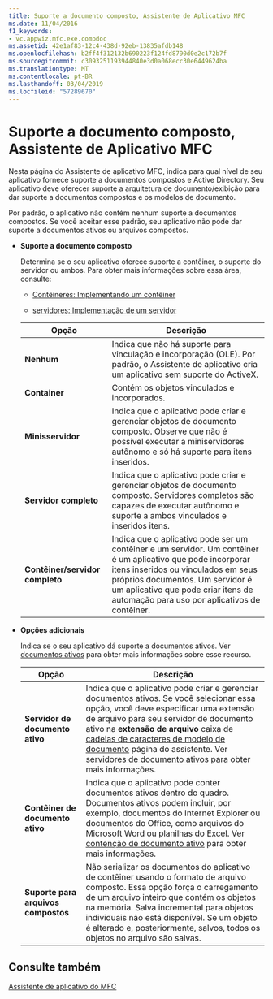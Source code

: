 ```yaml
---
title: Suporte a documento composto, Assistente de Aplicativo MFC
ms.date: 11/04/2016
f1_keywords:
- vc.appwiz.mfc.exe.compdoc
ms.assetid: 42e1af83-12c4-438d-92eb-13835afdb148
ms.openlocfilehash: b2ff4f312132b690223f124fd8790d0e2c172b7f
ms.sourcegitcommit: c3093251193944840e3d0a068ecc30e6449624ba
ms.translationtype: MT
ms.contentlocale: pt-BR
ms.lasthandoff: 03/04/2019
ms.locfileid: "57289670"
---
```

# <a name="compound-document-support-mfc-application-wizard"></a>Suporte a documento composto, Assistente de Aplicativo MFC

Nesta página do Assistente de aplicativo MFC, indica para qual nível de seu aplicativo fornece suporte a documentos compostos e Active Directory. Seu aplicativo deve oferecer suporte a arquitetura de documento/exibição para dar suporte a documentos compostos e os modelos de documento.

Por padrão, o aplicativo não contém nenhum suporte a documentos compostos. Se você aceitar esse padrão, seu aplicativo não pode dar suporte a documentos ativos ou arquivos compostos.

- **Suporte a documento composto**

  Determina se o seu aplicativo oferece suporte a contêiner, o suporte do servidor ou ambos. Para obter mais informações sobre essa área, consulte:

  - [Contêineres: Implementando um contêiner](../../mfc/containers-implementing-a-container.md)

  - [servidores: Implementação de um servidor](../../mfc/servers-implementing-a-server.md)

  |Opção|Descrição|
  |------------|-----------------|
  |**Nenhum**|Indica que não há suporte para vinculação e incorporação (OLE). Por padrão, o Assistente de aplicativo cria um aplicativo sem suporte do ActiveX.|
  |**Container**|Contém os objetos vinculados e incorporados.|
  |**Minisservidor**|Indica que o aplicativo pode criar e gerenciar objetos de documento composto. Observe que não é possível executar a miniservidores autônomo e só há suporte para itens inseridos.|
  |**Servidor completo**|Indica que o aplicativo pode criar e gerenciar objetos de documento composto. Servidores completos são capazes de executar autônomo e suporte a ambos vinculados e inseridos itens.|
  |**Contêiner/servidor completo**|Indica que o aplicativo pode ser um contêiner e um servidor. Um contêiner é um aplicativo que pode incorporar itens inseridos ou vinculados em seus próprios documentos. Um servidor é um aplicativo que pode criar itens de automação para uso por aplicativos de contêiner.|

- **Opções adicionais**

  Indica se o seu aplicativo dá suporte a documentos ativos. Ver [documentos ativos](../../mfc/active-documents.md) para obter mais informações sobre esse recurso.

  |Opção|Descrição|
  |------------|-----------------|
  |**Servidor de documento ativo**|Indica que o aplicativo pode criar e gerenciar documentos ativos. Se você selecionar essa opção, você deve especificar uma extensão de arquivo para seu servidor de documento ativo na **extensão de arquivo** caixa de [cadeias de caracteres de modelo de documento](../../mfc/reference/document-template-strings-mfc-application-wizard.md) página do assistente. Ver [servidores de documento ativos](../../mfc/active-document-servers.md) para obter mais informações.|
  |**Contêiner de documento ativo**|Indica que o aplicativo pode conter documentos ativos dentro do quadro. Documentos ativos podem incluir, por exemplo, documentos do Internet Explorer ou documentos do Office, como arquivos do Microsoft Word ou planilhas do Excel. Ver [contenção de documento ativo](../../mfc/active-document-containment.md) para obter mais informações.|
  |**Suporte para arquivos compostos**|Não serializar os documentos do aplicativo de contêiner usando o formato de arquivo composto. Essa opção força o carregamento de um arquivo inteiro que contém os objetos na memória. Salva incremental para objetos individuais não está disponível. Se um objeto é alterado e, posteriormente, salvos, todos os objetos no arquivo são salvas.|

## <a name="see-also"></a>Consulte também

[Assistente de aplicativo do MFC](../../mfc/reference/mfc-application-wizard.md)
